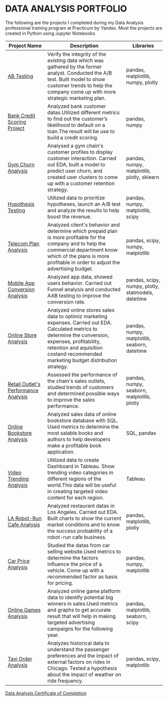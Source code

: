 # DATA ANALYSIS PORTFOLIO
The following are the projects I completed during my Data Analysis professional training program at Practicum by Yandex. Most the projects are created in Python using Jupyter Notebooks.

| Project Name | Description | Libraries |
| --- | --- | --- |
| [AB Testing](https://github.com/MfFischer/Data-Analysis-projects/blob/main/AB%20testing%20.ipynb) | Verify the integrity of the existing data which was gathered by the former analyst. Conducted the A/B test. Built model to show customer trends to help the company come up with more strategic marketing plan.  | pandas, matplotlib, numpy, plotly 
| [Bank Credit Scoring Project](https://github.com/MfFischer/Data-Analysis-projects/blob/main/Bank%20credit%20scoring%20project%20.new.ipynb) | Analyzed bank customer datas.Utilized different metrics to find out the customer’s likelihood to default on a loan.The result will be use to build a credit scoring. | pandas, numpy
| [Gym Churn Analysis](https://github.com/MfFischer/Data-Analysis-projects/blob/main/Gym%20churn%20(machine%20learning).ipynb) | Analysed a gym chain's customer profiles to display customer interaction. Carried out EDA, built a model to predict user churn, and created user clusters to come up with a customer retention strategy. | pandas, numpy, matplotlib, plotly, sklearn
| [Hypothesis Testing](https://github.com/MfFischer/Data-Analysis-projects/blob/main/Hypothesis%20testing.ipynb)| Utilized data to prioritize hypotheses, launch an A/B test and analyze the results to help boost the revenue. | pandas, numpy, matplotlib, scipy
| [Telecom Plan Analysis](https://github.com/MfFischer/Data-Analysis-projects/blob/main/Megaline%20telco%20analysis%20new.ipynb) | Analyzed client's behavior and determine which prepaid plan is more profitable for the company and to help the commercial department  know which of the plans is more profitable in order to adjust the advertising budget. | pandas, scipy, numpy, matplotlib
| [Mobile App Conversion Analysis](https://github.com/MfFischer/Data-Analysis-projects/blob/main/Mobile%20App%20conversion%20study.ipynb) | Analyzed app data, showed users behavior. Carried out Funnel analysis and conducted AAB testing to improve the conversion rate. | pandas, scipy, numpy, plotly, statmodels, datetime
| [Online Store Analysis](https://github.com/MfFischer/Data-Analysis-projects/blob/main/Online%20Business%20Analysis.ipynb) | Analyzed online stores sales data to optimiz marketing expenses. Carried out EDA. Calculated metrics to determine the conversion, expenses, profitability, retention and aquisition costand recommended marketing budget distribution strategy. | pandas, numpy, matplotlib, seaborn, datetime
| [Retail Outlet's Performance Analysis](https://github.com/MfFischer/Data-Analysis-projects/blob/main/Retail%20outlets%20performance%20analysis.ipynb) | Assessed the performance of the chain's sales outlets, studied trends of customers and determined possible ways to improve the sales performance. | pandas, numpy, seaborn, matplotlib, plotly
| [Online Bookstore Analysis](https://github.com/MfFischer/Data-Analysis-projects/blob/main/SQL_online%20bookstore.ipynb) | Analyzed sales data of online bookstore database with SQL. Used metrics to determine the most salable books and authors to help developers make a profitable book application. | SQL, pandas
| [Video Trending Analysis](https://github.com/MfFischer/Data-Analysis-projects/blob/main/Tableau%20dashboard.pdf) | Utilized data to create Dashboard in Tableau. Show trending video categories in different regions of the world.This data will be useful in creating targeted video content for each region. | Tableau
| [LA Robot-Run Cafe Analysis](https://github.com/MfFischer/Data-Analysis-projects/blob/main/Telling%20story%20using%20data.ipynb) | Analyzed restaurant datas in Los Angeles. Carried out EDA. Built charts to show the current market conditions and to know the success probability of a robot-run cafe business. | pandas, matplotlib, plotly
| [Car Price Analysis](https://github.com/MfFischer/Data-Analysis-projects/blob/main/car%20selling%20website%20analysis%20new.ipynb) | Studied the datas from car selling website.Used metrics to determine the factors influence the price of a vehicle. Come up with a recommended factor as basis for pricing.  | pandas, numpy, matplotlib
| [Online Games Analysis](https://github.com/MfFischer/Data-Analysis-projects/blob/main/online%20games%20analysis%20new.ipynb) | Analyzed online game platform data to identify potential big winners in sales.Used metrics and graphs to get accurate result that will help in making targeted advertising campaigns for the following year. | pandas, matplotlib, seaborn, scipy
| [Taxi Order Analysis](https://github.com/MfFischer/Data-Analysis-projects/blob/main/taxi%20companx%20analysis%20new.ipynb) | Analyzes historical data to understand the passenger preferences and the impact of external factors on rides in Chicago. Tested a hypothesis about the impact of weather on ride frequency. | pandas, scipy, matplotlib

[Data Analysis Certificate of Completion](https://drive.google.com/file/d/17GKjoiTbHhK_JM2M1LCx1HeWJxgZ5VJv/view?usp=sharing)
